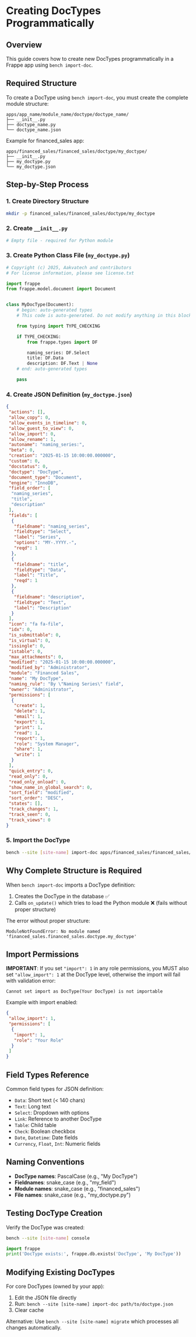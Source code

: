 # Creating DocTypes Programmatically

## Overview

This guide covers how to create new DocTypes programmatically in a Frappe app using `bench import-doc`.

## Required Structure

To create a DocType using `bench import-doc`, you must create the complete module structure:

```
apps/app_name/module_name/doctype/doctype_name/
├── __init__.py
├── doctype_name.py
└── doctype_name.json
```

Example for financed_sales app:
```
apps/financed_sales/financed_sales/doctype/my_doctype/
├── __init__.py
├── my_doctype.py
└── my_doctype.json
```

## Step-by-Step Process

### 1. Create Directory Structure
```bash
mkdir -p financed_sales/financed_sales/doctype/my_doctype
```

### 2. Create `__init__.py`
```python
# Empty file - required for Python module
```

### 3. Create Python Class File (`my_doctype.py`)
```python
# Copyright (c) 2025, Aakvatech and contributors
# For license information, please see license.txt

import frappe
from frappe.model.document import Document


class MyDocType(Document):
	# begin: auto-generated types
	# This code is auto-generated. Do not modify anything in this block.

	from typing import TYPE_CHECKING

	if TYPE_CHECKING:
		from frappe.types import DF

		naming_series: DF.Select
		title: DF.Data
		description: DF.Text | None
	# end: auto-generated types

	pass
```

### 4. Create JSON Definition (`my_doctype.json`)
```json
{
 "actions": [],
 "allow_copy": 0,
 "allow_events_in_timeline": 0,
 "allow_guest_to_view": 0,
 "allow_import": 0,
 "allow_rename": 1,
 "autoname": "naming_series:",
 "beta": 0,
 "creation": "2025-01-15 10:00:00.000000",
 "custom": 0,
 "docstatus": 0,
 "doctype": "DocType",
 "document_type": "Document",
 "engine": "InnoDB",
 "field_order": [
  "naming_series",
  "title",
  "description"
 ],
 "fields": [
  {
   "fieldname": "naming_series",
   "fieldtype": "Select",
   "label": "Series",
   "options": "MY-.YYYY.-",
   "reqd": 1
  },
  {
   "fieldname": "title",
   "fieldtype": "Data",
   "label": "Title",
   "reqd": 1
  },
  {
   "fieldname": "description",
   "fieldtype": "Text",
   "label": "Description"
  }
 ],
 "icon": "fa fa-file",
 "idx": 0,
 "is_submittable": 0,
 "is_virtual": 0,
 "issingle": 0,
 "istable": 0,
 "max_attachments": 0,
 "modified": "2025-01-15 10:00:00.000000",
 "modified_by": "Administrator",
 "module": "Financed Sales",
 "name": "My DocType",
 "naming_rule": "By \"Naming Series\" field",
 "owner": "Administrator",
 "permissions": [
  {
   "create": 1,
   "delete": 1,
   "email": 1,
   "export": 1,
   "print": 1,
   "read": 1,
   "report": 1,
   "role": "System Manager",
   "share": 1,
   "write": 1
  }
 ],
 "quick_entry": 0,
 "read_only": 0,
 "read_only_onload": 0,
 "show_name_in_global_search": 0,
 "sort_field": "modified",
 "sort_order": "DESC",
 "states": [],
 "track_changes": 1,
 "track_seen": 0,
 "track_views": 0
}
```

### 5. Import the DocType
```bash
bench --site [site-name] import-doc apps/financed_sales/financed_sales/doctype/my_doctype/my_doctype.json
```

## Why Complete Structure is Required

When `bench import-doc` imports a DocType definition:
1. Creates the DocType in the database ✅
2. Calls `on_update()` which tries to load the Python module ❌ (fails without proper structure)

The error without proper structure:
```
ModuleNotFoundError: No module named 'financed_sales.financed_sales.doctype.my_doctype'
```

## Import Permissions

**IMPORTANT**: If you set `"import": 1` in any role permissions, you MUST also set `"allow_import": 1` at the DocType level, otherwise the import will fail with validation error:

```
Cannot set import as DocType(Your DocType) is not importable
```

Example with import enabled:
```json
{
 "allow_import": 1,
 "permissions": [
  {
   "import": 1,
   "role": "Your Role"
  }
 ]
}
```

## Field Types Reference

Common field types for JSON definition:
- `Data`: Short text (< 140 chars)
- `Text`: Long text
- `Select`: Dropdown with options
- `Link`: Reference to another DocType
- `Table`: Child table
- `Check`: Boolean checkbox
- `Date`, `Datetime`: Date fields
- `Currency`, `Float`, `Int`: Numeric fields

## Naming Conventions

- **DocType names**: PascalCase (e.g., "My DocType")
- **Fieldnames**: snake_case (e.g., "my_field")
- **Module names**: snake_case (e.g., "financed_sales")
- **File names**: snake_case (e.g., "my_doctype.py")

## Testing DocType Creation

Verify the DocType was created:
```bash
bench --site [site-name] console
```
```python
import frappe
print('DocType exists:', frappe.db.exists('DocType', 'My DocType'))
```

## Modifying Existing DocTypes

For core DocTypes (owned by your app):
1. Edit the JSON file directly
2. Run: `bench --site [site-name] import-doc path/to/doctype.json`
3. Clear cache

Alternative: Use `bench --site [site-name] migrate` which processes all changes automatically.
